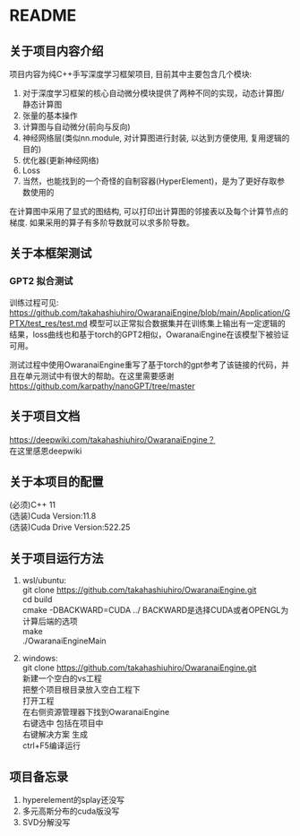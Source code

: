 # README
## 关于项目内容介绍  

项目内容为纯C++手写深度学习框架项目, 目前其中主要包含几个模块:  

1. 对于深度学习框架的核心自动微分模块提供了两种不同的实现，动态计算图/静态计算图  
2. 张量的基本操作  
3. 计算图与自动微分(前向与反向)  
4. 神经网络层(类似nn.module, 对计算图进行封装, 以达到方便使用, 复用逻辑的目的)  
5. 优化器(更新神经网络)  
6. Loss  
7. 当然，也能找到的一个奇怪的自制容器(HyperElement)，是为了更好存取参数使用的 

在计算图中采用了显式的图结构, 可以打印出计算图的邻接表以及每个计算节点的梯度. 如果采用的算子有多阶导数就可以求多阶导数。

## 关于本框架测试

### GPT2 拟合测试
训练过程可见: https://github.com/takahashiuhiro/OwaranaiEngine/blob/main/Application/GPTX/test_res/test.md
模型可以正常拟合数据集并在训练集上输出有一定逻辑的结果，loss曲线也和基于torch的GPT2相似，OwaranaiEngine在该模型下被验证可用。

测试过程中使用OwaranaiEngine重写了基于torch的gpt参考了该链接的代码，并且在单元测试中有很大的帮助。在这里需要感谢
https://github.com/karpathy/nanoGPT/tree/master

## 关于项目文档  

https://deepwiki.com/takahashiuhiro/OwaranaiEngine？   
在这里感恩deepwiki

## 关于本项目的配置  

(必须)C++ 11  
(选装)Cuda Version:11.8  
(选装)Cuda Drive Version:522.25  

## 关于项目运行方法  
1. wsl/ubuntu:  
git clone https://github.com/takahashiuhiro/OwaranaiEngine.git  
cd build  
cmake -DBACKWARD=CUDA ../    BACKWARD是选择CUDA或者OPENGL为计算后端的选项  
make  
./OwaranaiEngineMain  

2. windows:  
git clone https://github.com/takahashiuhiro/OwaranaiEngine.git  
新建一个空白的vs工程  
把整个项目根目录放入空白工程下  
打开工程  
在右侧资源管理器下找到OwaranaiEngine  
右键选中 包括在项目中  
右键解决方案 生成  
ctrl+F5编译运行  

## 项目备忘录 
1. hyperelement的splay还没写 
2. 多元高斯分布的cuda版没写 
3. SVD分解没写  